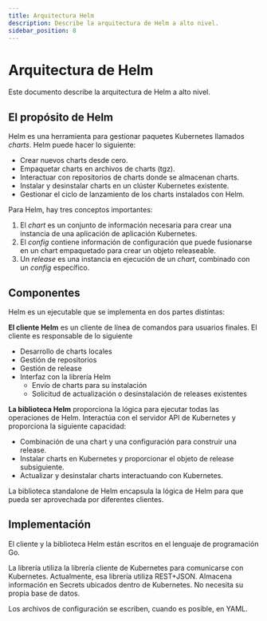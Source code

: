 ```yaml
---
title: Arquitectura Helm
description: Describe la arquitectura de Helm a alto nivel.
sidebar_position: 8
---
```


# Arquitectura de Helm

Este documento describe la arquitectura de Helm a alto nivel.

## El propósito de Helm

Helm es una herramienta para gestionar paquetes Kubernetes llamados _charts_. Helm puede hacer lo siguiente:

- Crear nuevos charts desde cero.
- Empaquetar charts en archivos de charts (tgz).
- Interactuar con repositorios de charts donde se almacenan charts.
- Instalar y desinstalar charts en un clúster Kubernetes existente.
- Gestionar el ciclo de lanzamiento de los charts instalados con Helm.

Para Helm, hay tres conceptos importantes:

1. El _chart_ es un conjunto de información necesaria para crear una instancia de una aplicación de aplicación Kubernetes.
2. El _config_ contiene información de configuración que puede fusionarse en un chart empaquetado para crear un objeto releaseable.
3. Un _release_ es una instancia en ejecución de un _chart_, combinado con un _config_ específico.

## Componentes

Helm es un ejecutable que se implementa en dos partes distintas:

**El cliente Helm** es un cliente de línea de comandos para usuarios finales. El cliente es responsable de lo siguiente

- Desarrollo de charts locales
- Gestión de repositorios
- Gestión de release
- Interfaz con la librería Helm
  - Envío de charts para su instalación
  - Solicitud de actualización o desinstalación de releases existentes

**La biblioteca Helm** proporciona la lógica para ejecutar todas las operaciones de Helm. Interactúa con el servidor API de Kubernetes y proporciona la siguiente capacidad:

- Combinación de una chart y una configuración para construir una release.
- Instalar charts en Kubernetes y proporcionar el objeto de release subsiguiente.
- Actualizar y desinstalar charts interactuando con Kubernetes.

La biblioteca standalone de Helm encapsula la lógica de Helm para que pueda ser aprovechada por diferentes clientes.

## Implementación

El cliente y la biblioteca Helm están escritos en el lenguaje de programación Go.

La librería utiliza la librería cliente de Kubernetes para comunicarse con Kubernetes. Actualmente, esa librería utiliza REST+JSON. Almacena información en Secrets ubicados dentro de Kubernetes. No necesita su propia base de datos.

Los archivos de configuración se escriben, cuando es posible, en YAML.
